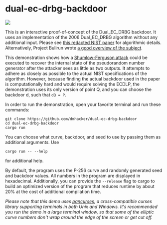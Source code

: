 # dual-ec-drbg-backdoor

<a><img src="https://raw.githubusercontent.com/dmhacker/dual-ec-drbg-backdoor/master/example.jpg" align="center"></a>

This is an interactive proof-of-concept of the Dual_EC_DRBG backdoor. It uses an implementation of the 2006 Dual_EC_DRBG algorithm without any additional input. Please see [this redacted NIST paper](https://csrc.nist.gov/publications/detail/sp/800-90a/archive/2012-01-23) for algorithmic details. Alternatively, Project Bullrun wrote [a good overview of the subject](https://www.projectbullrun.org/dual-ec/documents/dual-ec-20150731.pdf).

This demonstration shows how a [Shumlow-Ferguson attack](http://rump2007.cr.yp.to/15-shumow.pdf) could be executed to recover the internal state of the pseudorandom number generator after the attacker sees as little as two outputs. It attempts to adhere as closely as possible to the actual NIST specifications of the algorithm. However, because finding the actual backdoor used in the paper is computationally hard and would require solving the ECDLP, the demonstration uses its only version of point Q, and you can choose the backdoor d, such that `dQ = P`.

In order to run the demonstration, open your favorite terminal and run these commands:

```
git clone https://github.com/dmhacker/dual-ec-drbg-backdoor
cd dual-ec-drbg-backdoor
cargo run
```

You can choose what curve, backdoor, and seed to use by passing them as additional arguments. Use
```
cargo run -- --help
```
for additional help.

By default, the program uses the P-256 curve and randomly generated seed and backdoor values. All numbers in the program are displayed in hexadecimal. Additionally, you can provide the `--release` flag to cargo to build an optimized version of the program that reduces runtime by about 20% at the cost of additional compilation time.

_Please note that this demo uses [pancurses](https://github.com/ihalila/pancurses), a cross-compatible curses library supporting terminals in both Unix and Windows. It's recommended you run the demo in a large terminal window, so that some of the elliptic curve numbers don't wrap around the edge of the screen or get cut off._
